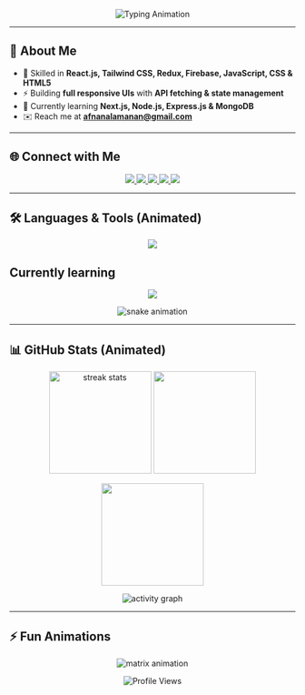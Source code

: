 <!-- Typing Banner Animation -->
<p align="center">
  <img src="https://readme-typing-svg.herokuapp.com?font=Fira+Code&pause=1000&color=00C2FF&center=true&vCenter=true&width=700&lines=Hi+%F0%9F%91%8B%2C+I'm+Afnan+Alam+(Anan);Front-end+Web+Developer;React+%7C+Tailwind+%7C+Redux+%7C+Firebase;Next.js+%7C+Node.js+%7C+Express+%7C+MongoDB;Always+Learning+New+Things!" alt="Typing Animation" />
</p>

---

## 🚀 About Me  
- 🌱 Skilled in **React.js, Tailwind CSS, Redux, Firebase, JavaScript, CSS & HTML5**  
- ⚡ Building **full responsive UIs** with **API fetching & state management**  
- 📖 Currently learning **Next.js, Node.js, Express.js & MongoDB**  
- ✉️ Reach me at **afnanalamanan@gmail.com**

---

## 🌐 Connect with Me  
<p align="center">
  <a href="https://facebook.com/profile.php?id=100075081511990" target="_blank">
    <img src="https://img.shields.io/badge/Facebook-1877F2?style=for-the-badge&logo=facebook&logoColor=white&labelColor=000000&cacheSeconds=3600" />
  </a>
  <a href="https://instagram.com/itsanan.0" target="_blank">
    <img src="https://img.shields.io/badge/Instagram-E4405F?style=for-the-badge&logo=instagram&logoColor=white&labelColor=000000" />
  </a>
  <a href="https://github.com/imafnan" target="_blank">
    <img src="https://img.shields.io/badge/GitHub-000000?style=for-the-badge&logo=github&logoColor=white" />
  </a>
  <a href="https://twitter.com/afnan_alam_99" target="_blank">
    <img src="https://img.shields.io/badge/Twitter-1DA1F2?style=for-the-badge&logo=twitter&logoColor=white" />
  </a>
  <a href="https://linkedin.com/in/afnan-alam-anan-608552339" target="_blank">
    <img src="https://img.shields.io/badge/LinkedIn-0A66C2?style=for-the-badge&logo=linkedin&logoColor=white" />
  </a>
</p>

---

## 🛠️ Languages & Tools (Animated)  
<p align="center">
  <img src="https://skillicons.dev/icons?i=react,redux,tailwind,bootstrap,html,css,js,git,firebase,figma" />
</p>

## Currently learning
<p align="center">
  <img src="https://skillicons.dev/icons?i=,nodejs,ts,nextjs,postman,express,mongodb,mysql,astro,redis" />
</p>

<!-- Snake animation under tools -->
<p align="center">
  <img src="https://raw.githubusercontent.com/imafnan/imafnan/output/github-contribution-grid-snake.svg" alt="snake animation"/>
</p>

---

## 📊 GitHub Stats (Animated)  
<p align="center">
  <img src="https://github-readme-streak-stats.herokuapp.com/?user=imafnan&theme=radical&hide_border=true&background=0D1117" alt="streak stats" height="180px"/>
  <img src="https://github-readme-stats.vercel.app/api?username=imafnan&show_icons=true&theme=radical&hide_border=true&bg_color=0D1117" height="180px"/>
</p>

<p align="center">
  <img src="https://github-readme-stats.vercel.app/api/top-langs/?username=imafnan&layout=compact&theme=radical&hide_border=true&bg_color=0D1117" height="180px"/>
</p>

<!-- Activity Graph Animation -->
<p align="center">
  <img src="https://github-readme-activity-graph.vercel.app/graph?username=imafnan&theme=react-dark&hide_border=true&bg_color=0D1117" alt="activity graph" />
</p>

---

## ⚡ Fun Animations  
<p align="center">
  <!-- Matrix Style Animation -->
  <img src="https://raw.githubusercontent.com/rodrigograca31/rodrigograca31/master/matrix.svg" alt="matrix animation" />
</p>

<p align="center">
  <!-- Profile Views Counter (Dynamic) -->
  <img src="https://komarev.com/ghpvc/?username=imafnan&style=for-the-badge&color=00C2FF" alt="Profile Views"/>
</p>
